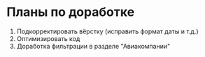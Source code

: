 # Планы по доработке

1. Подкорректировать вёрстку (исправить формат даты и т.д.)
2. Оптимизировать код
3. Доработка фильтрации в разделе "Авиакомпании"
